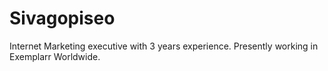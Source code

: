 Sivagopiseo
===========

Internet Marketing executive with 3 years experience. Presently working in Exemplarr Worldwide.